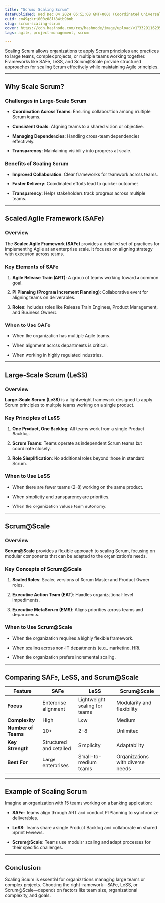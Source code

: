 ```yaml
---
title: "Scrum: Scaling Scrum"
datePublished: Wed Dec 04 2024 05:51:08 GMT+0000 (Coordinated Universal Time)
cuid: cm49gzkrj000z08lh84tb9bnb
slug: scrum-scaling-scrum
cover: https://cdn.hashnode.com/res/hashnode/image/upload/v1733291162352/e89ee131-9c70-46b2-99dc-058f6916008c.png
tags: agile, project-management, scrum

---
```


Scaling Scrum allows organizations to apply Scrum principles and practices to large teams, complex projects, or multiple teams working together. Frameworks like SAFe, LeSS, and Scrum@Scale provide structured approaches for scaling Scrum effectively while maintaining Agile principles.

---

## Why Scale Scrum?

### **Challenges in Large-Scale Scrum**

* **Coordination Across Teams**: Ensuring collaboration among multiple Scrum teams.
    
* **Consistent Goals**: Aligning teams to a shared vision or objective.
    
* **Managing Dependencies**: Handling cross-team dependencies effectively.
    
* **Transparency**: Maintaining visibility into progress at scale.
    

### **Benefits of Scaling Scrum**

* **Improved Collaboration**: Clear frameworks for teamwork across teams.
    
* **Faster Delivery**: Coordinated efforts lead to quicker outcomes.
    
* **Transparency**: Helps stakeholders track progress across multiple teams.
    

---

## Scaled Agile Framework (SAFe)

### **Overview**

The **Scaled Agile Framework (SAFe)** provides a detailed set of practices for implementing Agile at an enterprise scale. It focuses on aligning strategy with execution across teams.

### **Key Elements of SAFe**

1. **Agile Release Train (ART)**: A group of teams working toward a common goal.
    
2. **PI Planning (Program Increment Planning)**: Collaborative event for aligning teams on deliverables.
    
3. **Roles**: Includes roles like Release Train Engineer, Product Management, and Business Owners.
    

### **When to Use SAFe**

* When the organization has multiple Agile teams.
    
* When alignment across departments is critical.
    
* When working in highly regulated industries.
    

---

## Large-Scale Scrum (LeSS)

### **Overview**

**Large-Scale Scrum (LeSS)** is a lightweight framework designed to apply Scrum principles to multiple teams working on a single product.

### **Key Principles of LeSS**

1. **One Product, One Backlog**: All teams work from a single Product Backlog.
    
2. **Scrum Teams**: Teams operate as independent Scrum teams but coordinate closely.
    
3. **Role Simplification**: No additional roles beyond those in standard Scrum.
    

### **When to Use LeSS**

* When there are fewer teams (2-8) working on the same product.
    
* When simplicity and transparency are priorities.
    
* When the organization values team autonomy.
    

---

## Scrum@Scale

### **Overview**

**Scrum@Scale** provides a flexible approach to scaling Scrum, focusing on modular components that can be adapted to the organization’s needs.

### **Key Concepts of Scrum@Scale**

1. **Scaled Roles**: Scaled versions of Scrum Master and Product Owner roles.
    
2. **Executive Action Team (EAT)**: Handles organizational-level impediments.
    
3. **Executive MetaScrum (EMS)**: Aligns priorities across teams and departments.
    

### **When to Use Scrum@Scale**

* When the organization requires a highly flexible framework.
    
* When scaling across non-IT departments (e.g., marketing, HR).
    
* When the organization prefers incremental scaling.
    

---

## Comparing SAFe, LeSS, and Scrum@Scale

| Feature | SAFe | LeSS | Scrum@Scale |
| --- | --- | --- | --- |
| **Focus** | Enterprise alignment | Lightweight scaling for teams | Modularity and flexibility |
| **Complexity** | High | Low | Medium |
| **Number of Teams** | 10+ | 2-8 | Unlimited |
| **Key Strength** | Structured and detailed | Simplicity | Adaptability |
| **Best For** | Large enterprises | Small-to-medium teams | Organizations with diverse needs |

---

## Example of Scaling Scrum

Imagine an organization with 15 teams working on a banking application:

* **SAFe**: Teams align through ART and conduct PI Planning to synchronize deliverables.
    
* **LeSS**: Teams share a single Product Backlog and collaborate on shared Sprint Reviews.
    
* **Scrum@Scale**: Teams use modular scaling and adapt processes for their specific challenges.
    

---

## Conclusion

Scaling Scrum is essential for organizations managing large teams or complex projects. Choosing the right framework—SAFe, LeSS, or Scrum@Scale—depends on factors like team size, organizational complexity, and goals.